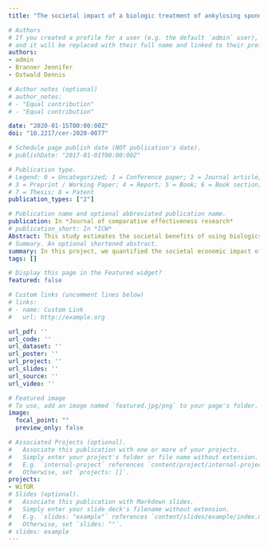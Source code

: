```yaml
---
title: "The societal impact of a biologic treatment of ankylosing spondylitis: a case study based on secukinumab"

# Authors
# If you created a profile for a user (e.g. the default `admin` user), write the username (folder name) here 
# and it will be replaced with their full name and linked to their profile.
authors:
- admin
- Branner Jennifer
- Ostwald Dennis

# Author notes (optional)
# author_notes:
# - "Equal contribution"
# - "Equal contribution"

date: "2020-01-15T00:00:00Z"
doi: "10.2217/cer-2020-0077"

# Schedule page publish date (NOT publication's date).
# publishDate: "2017-01-01T00:00:00Z"

# Publication type.
# Legend: 0 = Uncategorized; 1 = Conference paper; 2 = Journal article;
# 3 = Preprint / Working Paper; 4 = Report; 5 = Book; 6 = Book section;
# 7 = Thesis; 8 = Patent
publication_types: ["2"]

# Publication name and optional abbreviated publication name.
publication: In *Journal of comparative effectiveness research*
# publication_short: In *ICW*
Abstract: This study estimates the societal benefits of using biologics like secukinumab (SEC) instead of nons- teroidal anti-inflammatory drugs for treating patients with ankylosing spondylitis in Germany. A Markov and a population model were used to predict the functional impairment of German ankylosing spondylitis patients using SEC or nonsteroidal anti-inflammatory drugs. This was translated into avoided productivity losses, which were valued according to gross value added. The productivity impairment of SEC users was predicted to decrease by 20 percentage points, corresponding to 12.8 and 32.7 million hours in paid and unpaid work and a monetary value of €1.6 billion from 2016 to 2030. Accounting for economic spillover effects increases the societal value to € 3.3 billion. The improvements in functional impairment due to biologics could lead to sizable productivity effects.
# Summary. An optional shortened abstract.
summary: In this project, we quantified the societal economic impact of the use of a novel biologic treatment for ankolysing spondylitis in Germany.
tags: []

# Display this page in the Featured widget?
featured: false

# Custom links (uncomment lines below)
# links:
# - name: Custom Link
#   url: http://example.org

url_pdf: ''
url_code: ''
url_dataset: ''
url_poster: ''
url_project: ''
url_slides: ''
url_source: ''
url_video: ''

# Featured image
# To use, add an image named `featured.jpg/png` to your page's folder. 
image:
  focal_point: ""
  preview_only: false

# Associated Projects (optional).
#   Associate this publication with one or more of your projects.
#   Simply enter your project's folder or file name without extension.
#   E.g. `internal-project` references `content/project/internal-project/index.md`.
#   Otherwise, set `projects: []`.
projects:
- WifOR
# Slides (optional).
#   Associate this publication with Markdown slides.
#   Simply enter your slide deck's filename without extension.
#   E.g. `slides: "example"` references `content/slides/example/index.md`.
#   Otherwise, set `slides: ""`.
# slides: example
---
```



